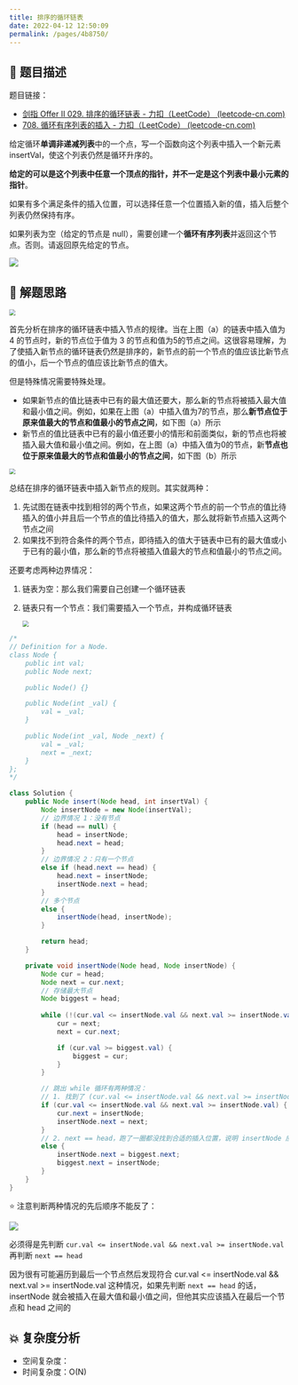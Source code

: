 ```yaml
---
title: 排序的循环链表
date: 2022-04-12 12:50:09
permalink: /pages/4b8750/
---
```

## 📃 题目描述

题目链接：

- [剑指 Offer II 029. 排序的循环链表 - 力扣（LeetCode） (leetcode-cn.com)](https://leetcode-cn.com/problems/4ueAj6/)
- [708. 循环有序列表的插入 - 力扣（LeetCode） (leetcode-cn.com)](https://leetcode-cn.com/problems/insert-into-a-sorted-circular-linked-list/)

给定循环**单调非递减列表**中的一个点，写一个函数向这个列表中插入一个新元素 insertVal，使这个列表仍然是循环升序的。

**给定的可以是这个列表中任意一个顶点的指针，并不一定是这个列表中最小元素的指针**。

如果有多个满足条件的插入位置，可以选择任意一个位置插入新的值，插入后整个列表仍然保持有序。

如果列表为空（给定的节点是 null），需要创建一个**循环有序列表**并返回这个节点。否则。请返回原先给定的节点。

![](https://cs-wiki.oss-cn-shanghai.aliyuncs.com/img/20220412125050.png)

## 🔔 解题思路

<img src="https://cs-wiki.oss-cn-shanghai.aliyuncs.com/img/20220412125148.png" style="zoom:67%;" />

首先分析在排序的循环链表中插入节点的规律。当在上图（a）的链表中插入值为 4 的节点时，新的节点位于值为 3 的节点和值为5的节点之间。这很容易理解，为了使插入新节点的循环链表仍然是排序的，新节点的前一个节点的值应该比新节点的值小，后一个节点的值应该比新节点的值大。

但是特殊情况需要特殊处理。

- 如果新节点的值比链表中已有的最大值还要大，那么新的节点将被插入最大值和最小值之间。例如，如果在上图（a）中插入值为7的节点，那么**新节点位于原来值最大的节点和值最小的节点之间**，如下图（a）所示
- 新节点的值比链表中已有的最小值还要小的情形和前面类似，新的节点也将被插入最大值和最小值之间。例如，在上图（a）中插入值为0的节点，新**节点也位于原来值最大的节点和值最小的节点之间**，如下图（b）所示

<img src="https://cs-wiki.oss-cn-shanghai.aliyuncs.com/img/20220412125246.png" style="zoom:67%;" />

总结在排序的循环链表中插入新节点的规则。其实就两种：

1. 先试图在链表中找到相邻的两个节点，如果这两个节点的前一个节点的值比待插入的值小并且后一个节点的值比待插入的值大，那么就将新节点插入这两个节点之间
2. 如果找不到符合条件的两个节点，即待插入的值大于链表中已有的最大值或小于已有的最小值，那么新的节点将被插入值最大的节点和值最小的节点之间。

还要考虑两种边界情况：

1. 链表为空：那么我们需要自己创建一个循环链表

2. 链表只有一个节点：我们需要插入一个节点，并构成循环链表

   <img src="https://cs-wiki.oss-cn-shanghai.aliyuncs.com/img/20220412125457.png" style="zoom:67%;" />


```java
/*
// Definition for a Node.
class Node {
    public int val;
    public Node next;

    public Node() {}

    public Node(int _val) {
        val = _val;
    }

    public Node(int _val, Node _next) {
        val = _val;
        next = _next;
    }
};
*/

class Solution {
    public Node insert(Node head, int insertVal) {
        Node insertNode = new Node(insertVal);
        // 边界情况 1：没有节点
        if (head == null) {
            head = insertNode;
            head.next = head;
        }
        // 边界情况 2：只有一个节点
        else if (head.next == head) {
            head.next = insertNode;
            insertNode.next = head;
        }
        // 多个节点
        else {
            insertNode(head, insertNode);
        }

        return head;
    }

    private void insertNode(Node head, Node insertNode) {
        Node cur = head;
        Node next = cur.next;
        // 存储最大节点
        Node biggest = head;
        
        while (!(cur.val <= insertNode.val && next.val >= insertNode.val) && next != head) {
            cur = next;
            next = cur.next;

            if (cur.val >= biggest.val) {
                biggest = cur;
            }
        }

        // 跳出 while 循环有两种情况：
        // 1. 找到了 (cur.val <= insertNode.val && next.val >= insertNode.val)
        if (cur.val <= insertNode.val && next.val >= insertNode.val) {
            cur.next = insertNode;
            insertNode.next = next;
        }
        // 2. next == head，跑了一圈都没找到合适的插入位置，说明 insertNode 应该插在最大值和最小值之间
        else {
            insertNode.next = biggest.next;
            biggest.next = insertNode;
        }
    }
}
```

⭐ 注意判断两种情况的先后顺序不能反了：

![](https://cs-wiki.oss-cn-shanghai.aliyuncs.com/img/20220610132210.png)

必须得是先判断 `cur.val <= insertNode.val && next.val >= insertNode.val` 再判断 `next == head`

因为很有可能遍历到最后一个节点然后发现符合 cur.val <= insertNode.val && next.val >= insertNode.val 这种情况，如果先判断 `next == head` 的话，insertNode 就会被插入在最大值和最小值之间，但他其实应该插入在最后一个节点和 head 之间的

## 💥 复杂度分析

- 空间复杂度：
- 时间复杂度：O(N)

